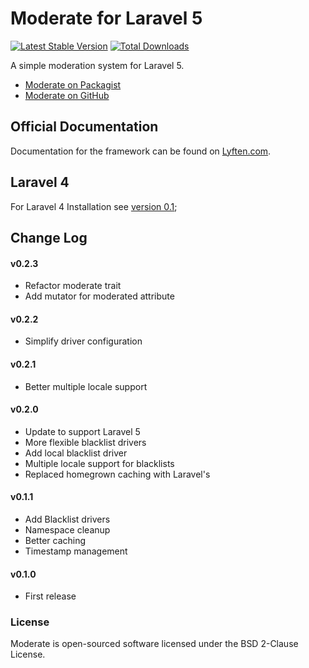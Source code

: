 # Moderate for Laravel 5

[![Latest Stable Version](https://poser.pugx.org/torann/moderate/v/stable.png)](https://packagist.org/packages/torann/moderate) [![Total Downloads](https://poser.pugx.org/torann/moderate/downloads.png)](https://packagist.org/packages/torann/moderate)

A simple moderation system for Laravel 5.

- [Moderate on Packagist](https://packagist.org/packages/torann/moderate)
- [Moderate on GitHub](https://github.com/torann/laravel-moderate)

## Official Documentation

Documentation for the framework can be found on [Lyften.com](http://lyften.com/projects/laravel-moderate/).

## Laravel 4

For Laravel 4 Installation see [version 0.1](https://github.com/Torann/laravel-moderate/tree/0.1);

## Change Log

#### v0.2.3

- Refactor moderate trait
- Add mutator for moderated attribute

#### v0.2.2

- Simplify driver configuration

#### v0.2.1

- Better multiple locale support

#### v0.2.0

- Update to support Laravel 5
- More flexible blacklist drivers
- Add local blacklist driver
- Multiple locale support for blacklists
- Replaced homegrown caching with Laravel's

#### v0.1.1

- Add Blacklist drivers
- Namespace cleanup
- Better caching
- Timestamp management

#### v0.1.0

- First release

### License

Moderate is open-sourced software licensed under the BSD 2-Clause License.